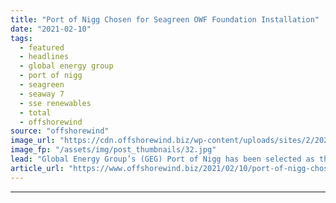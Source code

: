 ```yaml
---
title: "Port of Nigg Chosen for Seagreen OWF Foundation Installation"
date: "2021-02-10"
tags: 
  - featured
  - headlines
  - global energy group
  - port of nigg
  - seagreen
  - seaway 7
  - sse renewables
  - total
  - offshorewind
source: "offshorewind"
image_url: "https://cdn.offshorewind.biz/wp-content/uploads/sites/2/2021/02/10095012/Port-of-Nigg-marshalling_Global-Energy-Group_New-Wave-Images-UK.jpg"
image_fp: "/assets/img/post_thumbnails/32.jpg"
lead: "Global Energy Group’s (GEG) Port of Nigg has been selected as the marshalling, storage"
article_url: "https://www.offshorewind.biz/2021/02/10/port-of-nigg-chosen-for-seagreen-owf-foundation-installation/"
---
```


---
